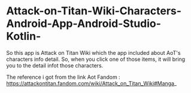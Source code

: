 # Attack-on-Titan-Wiki-Characters-Android-App-Android-Studio-Kotlin-

So this app is Attack on Titan Wiki which the app included about AoT's characters info detail. So, when you click one of those items, it will bring you to the detail infot those characters. 

The reference i got from the link Aot Fandom :
https://attackontitan.fandom.com/wiki/Attack_on_Titan_Wiki#Manga_
